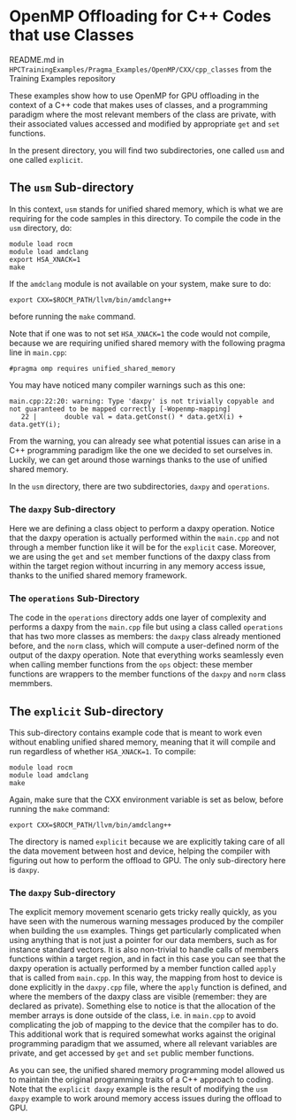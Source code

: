 # OpenMP Offloading for C++ Codes that use Classes

README.md in `HPCTrainingExamples/Pragma_Examples/OpenMP/CXX/cpp_classes` from the Training Examples repository

These examples show how to use OpenMP for GPU offloading in the context of a C++ code that makes uses of classes, and a programming paradigm where the most relevant members of the class are private, with their associated values accessed and modified by appropriate `get` and `set` functions.

In the present directory, you will find two subdirectories, one called `usm` and one called `explicit`. 

## The `usm` Sub-directory

In this context, `usm` stands for unified shared memory, which is what we are requiring for the code samples in this directory. 
To compile the code in the `usm` directory, do:

```
module load rocm
module load amdclang
export HSA_XNACK=1
make
```

If the `amdclang` module is not available on your system, make sure to do:
```
export CXX=$ROCM_PATH/llvm/bin/amdclang++
```
before running the `make` command.

Note that if one was to not set `HSA_XNACK=1` the code would not compile, because we are requiring unified shared memory with the following pragma line in `main.cpp`:

```
#pragma omp requires unified_shared_memory
```

You may have noticed many compiler warnings such as this one:

```
main.cpp:22:20: warning: Type 'daxpy' is not trivially copyable and not guaranteed to be mapped correctly [-Wopenmp-mapping]
   22 |       double val = data.getConst() * data.getX(i) + data.getY(i);
```

From the warning, you can already see what potential issues can arise in a C++ programming paradigm like the one we decided to set ourselves in.
Luckily, we can get around those warnings thanks to the use of unified shared memory.

In the `usm` directory, there are two subdirectories, `daxpy` and `operations`.

### The `daxpy` Sub-directory

Here we are defining a class object to perform a daxpy operation. Notice that the daxpy operation is actually performed within the `main.cpp` and not through a member function like it will be for the `explicit` case. Moreover, we are using the `get` and `set` member functions of the daxpy class from within the target region without incurring in any memory access issue, thanks to the unified shared memory framework.

### The `operations` Sub-Directory

The code in the `operations` directory adds one layer of complexity and performs a daxpy from the `main.cpp` file but using a class called `operations` that has two more classes as members: the `daxpy` class already mentioned before, and the `norm` class, which will compute a user-defined norm of the output of the daxpy operation. Note that everything works seamlessly even when calling member functions from the `ops` object: these member functions are wrappers to the member functions of the `daxpy` and `norm` class memmbers.

## The `explicit` Sub-directory

This sub-directory contains example code that is meant to work even without enabling unified shared memory, meaning that it will compile and run regardless of whether `HSA_XNACK=1`. To compile:

```
module load rocm
module load amdclang
make
```

Again, make sure that the CXX environment variable is set as below, before running the `make` command:
```
export CXX=$ROCM_PATH/llvm/bin/amdclang++
```

The directory is named `explicit` because we are explicitly taking care of all the data movement between host and device, helping the compiler with figuring out how to perform the offload to GPU. The only sub-directory here is `daxpy`.

### The `daxpy` Sub-directory

The explicit memory movement scenario gets tricky really quickly, as you have seen with the numerous warning messages produced by the compiler when building the `usm` examples. Things get particularly complicated when using anything that is not just a pointer for our data members, such as for instance standard vectors. It is also non-trivial to handle calls of members functions within a target region, and in fact in this case you can see that the daxpy operation is actually performed by a member function called `apply` that is called from `main.cpp`. In this way, the mapping from host to device is done explicitly in the `daxpy.cpp` file, where the `apply` function is defined, and where the members of the daxpy class are visible (remember: they are declared as private). Something else to notice is that the allocation of the member arrays is done outside of the class, i.e. in `main.cpp` to avoid complicating the job of mapping to the device that the compiler has to do. This additional work that is required somewhat works against the original programming paradigm that we assumed, where all relevant variables are private, and get accessed by `get` and `set` public member functions.

As you can see, the unified shared memory programming model allowed us to maintain the original programming traits of a C++ approach to coding. Note that the `explicit daxpy` example is the result of modifying the `usm daxpy` example to work around memory access issues during the offload to GPU.

